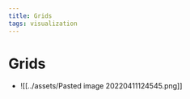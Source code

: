 ```yaml
---
title: Grids
tags: visualization
---
```


# Grids
- ![[../assets/Pasted image 20220411124545.png]]




















